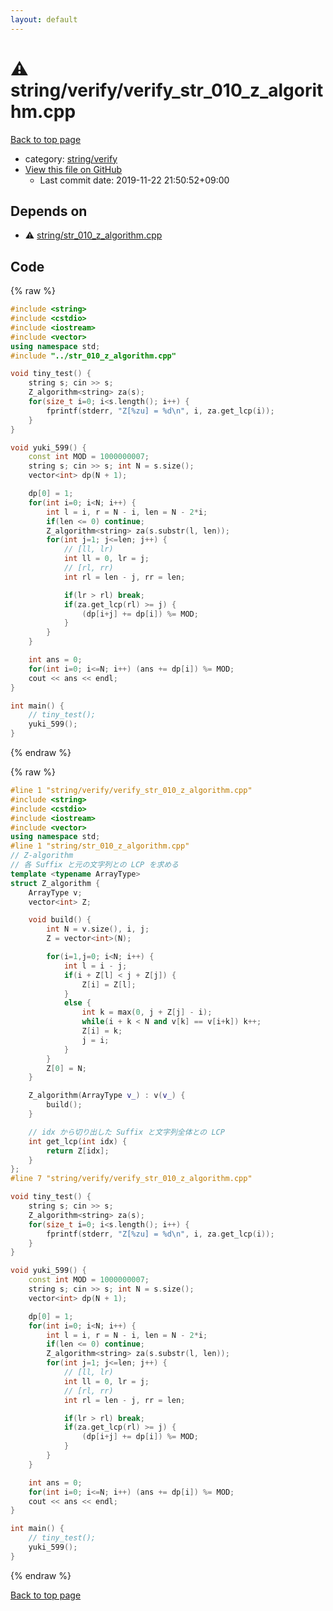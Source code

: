 ```yaml
---
layout: default
---
```


<!-- mathjax config similar to math.stackexchange -->
<script type="text/javascript" async
  src="https://cdnjs.cloudflare.com/ajax/libs/mathjax/2.7.5/MathJax.js?config=TeX-MML-AM_CHTML">
</script>
<script type="text/x-mathjax-config">
  MathJax.Hub.Config({
    TeX: { equationNumbers: { autoNumber: "AMS" }},
    tex2jax: {
      inlineMath: [ ['$','$'] ],
      processEscapes: true
    },
    "HTML-CSS": { matchFontHeight: false },
    displayAlign: "left",
    displayIndent: "2em"
  });
</script>

<script type="text/javascript" src="https://cdnjs.cloudflare.com/ajax/libs/jquery/3.4.1/jquery.min.js"></script>
<script src="https://cdn.jsdelivr.net/npm/jquery-balloon-js@1.1.2/jquery.balloon.min.js" integrity="sha256-ZEYs9VrgAeNuPvs15E39OsyOJaIkXEEt10fzxJ20+2I=" crossorigin="anonymous"></script>
<script type="text/javascript" src="../../../assets/js/copy-button.js"></script>
<link rel="stylesheet" href="../../../assets/css/copy-button.css" />


# :warning: string/verify/verify_str_010_z_algorithm.cpp

<a href="../../../index.html">Back to top page</a>

* category: <a href="../../../index.html#26c28df84862218769fd49d15963eb43">string/verify</a>
* <a href="{{ site.github.repository_url }}/blob/master/string/verify/verify_str_010_z_algorithm.cpp">View this file on GitHub</a>
    - Last commit date: 2019-11-22 21:50:52+09:00




## Depends on

* :warning: <a href="../str_010_z_algorithm.cpp.html">string/str_010_z_algorithm.cpp</a>


## Code

<a id="unbundled"></a>
{% raw %}
```cpp
#include <string>
#include <cstdio>
#include <iostream>
#include <vector>
using namespace std;
#include "../str_010_z_algorithm.cpp"

void tiny_test() {
    string s; cin >> s;
    Z_algorithm<string> za(s);
    for(size_t i=0; i<s.length(); i++) {
        fprintf(stderr, "Z[%zu] = %d\n", i, za.get_lcp(i));
    }
}

void yuki_599() {
    const int MOD = 1000000007;
    string s; cin >> s; int N = s.size();
    vector<int> dp(N + 1);

    dp[0] = 1;
    for(int i=0; i<N; i++) {
        int l = i, r = N - i, len = N - 2*i;
        if(len <= 0) continue;
        Z_algorithm<string> za(s.substr(l, len));
        for(int j=1; j<=len; j++) {
            // [ll, lr)
            int ll = 0, lr = j;
            // [rl, rr)
            int rl = len - j, rr = len;

            if(lr > rl) break;
            if(za.get_lcp(rl) >= j) {
                (dp[i+j] += dp[i]) %= MOD;
            }
        }
    }

    int ans = 0;
    for(int i=0; i<=N; i++) (ans += dp[i]) %= MOD;
    cout << ans << endl;
}

int main() {
    // tiny_test();
    yuki_599();
}

```
{% endraw %}

<a id="bundled"></a>
{% raw %}
```cpp
#line 1 "string/verify/verify_str_010_z_algorithm.cpp"
#include <string>
#include <cstdio>
#include <iostream>
#include <vector>
using namespace std;
#line 1 "string/str_010_z_algorithm.cpp"
// Z-algorithm
// 各 Suffix と元の文字列との LCP を求める
template <typename ArrayType>
struct Z_algorithm {
    ArrayType v;
    vector<int> Z;

    void build() {
        int N = v.size(), i, j;
        Z = vector<int>(N);

        for(i=1,j=0; i<N; i++) {
            int l = i - j;
            if(i + Z[l] < j + Z[j]) {
                Z[i] = Z[l];
            }
            else {
                int k = max(0, j + Z[j] - i);
                while(i + k < N and v[k] == v[i+k]) k++;
                Z[i] = k;
                j = i;
            }
        }
        Z[0] = N;
    }

    Z_algorithm(ArrayType v_) : v(v_) {
        build();
    }

    // idx から切り出した Suffix と文字列全体との LCP
    int get_lcp(int idx) {
        return Z[idx];
    }
};
#line 7 "string/verify/verify_str_010_z_algorithm.cpp"

void tiny_test() {
    string s; cin >> s;
    Z_algorithm<string> za(s);
    for(size_t i=0; i<s.length(); i++) {
        fprintf(stderr, "Z[%zu] = %d\n", i, za.get_lcp(i));
    }
}

void yuki_599() {
    const int MOD = 1000000007;
    string s; cin >> s; int N = s.size();
    vector<int> dp(N + 1);

    dp[0] = 1;
    for(int i=0; i<N; i++) {
        int l = i, r = N - i, len = N - 2*i;
        if(len <= 0) continue;
        Z_algorithm<string> za(s.substr(l, len));
        for(int j=1; j<=len; j++) {
            // [ll, lr)
            int ll = 0, lr = j;
            // [rl, rr)
            int rl = len - j, rr = len;

            if(lr > rl) break;
            if(za.get_lcp(rl) >= j) {
                (dp[i+j] += dp[i]) %= MOD;
            }
        }
    }

    int ans = 0;
    for(int i=0; i<=N; i++) (ans += dp[i]) %= MOD;
    cout << ans << endl;
}

int main() {
    // tiny_test();
    yuki_599();
}

```
{% endraw %}

<a href="../../../index.html">Back to top page</a>

